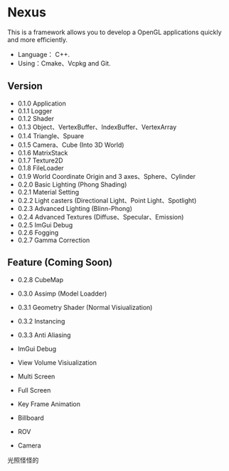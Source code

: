 # Nexus
This is a framework allows you to develop a OpenGL applications quickly and more efficiently.

* Language： C++.
*	Using：Cmake、Vcpkg and Git.

## Version
* 0.1.0 Application
* 0.1.1 Logger
* 0.1.2 Shader
* 0.1.3 Object、VertexBuffer、IndexBuffer、VertexArray
* 0.1.4 Triangle、Spuare
* 0.1.5 Camera、Cube (Into 3D World)
* 0.1.6 MatrixStack
* 0.1.7 Texture2D
* 0.1.8 FileLoader
* 0.1.9 World Coordinate Origin and 3 axes、Sphere、Cylinder
* 0.2.0 Basic Lighting (Phong Shading)
* 0.2.1 Material Setting
* 0.2.2 Light casters (Directional Light、Point Light、Spotlight)
* 0.2.3 Advanced Lighting (Blinn-Phong)
* 0.2.4 Advanced Textures (Diffuse、Specular、Emission)
* 0.2.5 ImGui Debug
* 0.2.6 Fogging
* 0.2.7 Gamma Correction

## Feature (Coming Soon)
* 0.2.8 CubeMap

* 0.3.0 Assimp (Model Loadder)
* 0.3.1 Geometry Shader (Normal Visiualization)
* 0.3.2 Instancing
* 0.3.3 Anti Aliasing

* ImGui Debug
* View Volume Visiualization
* Multi Screen
* Full Screen
* Key Frame Animation
* Billboard
* ROV
* Camera

光照怪怪的